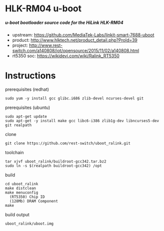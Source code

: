 # HLK-RM04 u-boot
##### u-boot bootloader source code for the HiLink HLK-RM04
* upstream: https://github.com/MediaTek-Labs/linkit-smart-7688-uboot
* product: http://www.hlktech.net/product_detail.php?ProId=39
* project: http://www.rest-switch.com/a140808/iot/opensource/2015/11/02/a140808.html
* rt5350 soc: https://wikidevi.com/wiki/Ralink_RT5350

# Instructions


prerequisites (redhat)
```
sudo yum -y install gcc glibc.i686 zlib-devel ncurses-devel git
```

prerequisites (ubuntu)
```
sudo apt-get update
sudo apt-get -y install make gcc libc6-i386 zlib1g-dev libncurses5-dev git realpath
```


clone
```
git clone https://github.com/rest-switch/uboot_ralink.git
```


toolchain
```
tar xjvf uboot_ralink/buildroot-gcc342.tar.bz2
sudo ln -s $(realpath buildroot-gcc342) /opt
```


build
```
cd uboot_ralink
make distclean
make menuconfig
  (RT5350) Chip ID
  (128Mb) DRAM Component
make
```


build output
```
uboot_ralink/uboot.img
```
